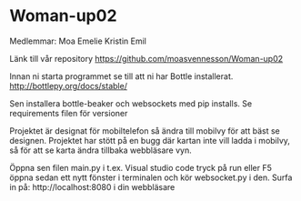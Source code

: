 # Woman-up02

Medlemmar:
Moa 
Emelie 
Kristin 
Emil

Länk till vår repository
https://github.com/moasvennesson/Woman-up02

Innan ni starta programmet se till att ni har Bottle installerat.
http://bottlepy.org/docs/stable/

Sen installera bottle-beaker och websockets med pip installs.
Se requirements filen för versioner

Projektet är designat för mobiltelefon så ändra till mobilvy för att bäst se designen.
Projektet har stött på en bugg där kartan inte vill ladda i mobilvy, så för att se karta ändra tillbaka webbläsare vyn.

Öppna sen filen main.py i t.ex. Visual studio code tryck på run eller F5 öppna sedan ett nytt fönster i terminalen och kör websocket.py i den. Surfa in på:
http://localhost:8080 i din webbläsare
